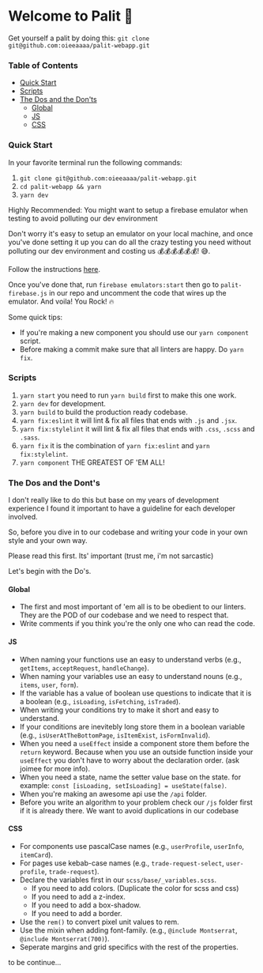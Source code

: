 # Welcome to Palit 🎉

Get yourself a palit by doing this: `git clone git@github.com:oieeaaaa/palit-webapp.git`

### Table of Contents
- [Quick Start](https://github.com/oieeaaaa/palit-webapp#quick-start)
- [Scripts](https://github.com/oieeaaaa/palit-webapp#scripts)
- [The Dos and the Don'ts](https://github.com/oieeaaaa/palit-webapp#the-dos-and-the-donts)
  - [Global](https://github.com/oieeaaaa/palit-webapp#global)
  - [JS](https://github.com/oieeaaaa/palit-webapp#js)
  - [CSS](https://github.com/oieeaaaa/palit-webapp#css)


### Quick Start

In your favorite terminal run the following commands:
1. `git clone git@github.com:oieeaaaa/palit-webapp.git`
1. `cd palit-webapp && yarn`
1. `yarn dev`

Highly Recommended:
You might want to setup a firebase emulator when testing to avoid polluting our dev environment

Don't worry it's easy to setup an emulator on your local machine, and once
you've done setting it up you can do all the crazy testing you need without polluting
our dev environment and costing us 💰💰💰💰💰💰! 😅.

Follow the instructions [here](https://firebase.google.com/docs/emulator-suite/install_and_configure).

Once you've done that, run `firebase emulators:start` then go to
`palit-firebase.js` in our repo and uncomment the code that wires up the
emulator. And voila! You Rock! 🔥

Some quick tips:
- If you're making a new component you should use our `yarn component` script.
- Before making a commit make sure that all linters are happy. Do `yarn fix`.

### Scripts
1. `yarn start` you need to run `yarn build` first to make this one work.
1. `yarn dev` for development.
1. `yarn build` to build the production ready codebase.
1. `yarn fix:eslint` it will lint & fix all files that ends with `.js` and `.jsx`.
1. `yarn fix:stylelint` it will lint & fix all files that ends with `.css`, `.scss` and `.sass`.
1. `yarn fix` it is the combination of `yarn fix:eslint` and `yarn fix:stylelint`.
1. `yarn component` THE GREATEST OF 'EM ALL!

### The Dos and the Dont's

I don't really like to do this but base on my years of development experience I found it important to have a guideline for each developer involved.

So, before you dive in to our codebase and writing your code in your own style and your own way.

Please read this first. Its' important (trust me, i'm not sarcastic)

Let's begin with the Do's.

#### Global
- The first and most important of 'em all is to be obedient to our linters. They are the POD of our codebase and we need to respect that.
- Write comments if you think you're the only one who can read the code.

#### JS
- When naming your functions use an easy to understand verbs (e.g., `getItems`, `acceptRequest`, `handleChange`).
- When naming your variables use an easy to understand nouns (e.g., `items`, `user`, `form`).
- If the variable has a value of boolean use questions to indicate that it is a boolean (e.g., `isLoading`, `isFetching`, `isTraded`).
- When writing your conditions try to make it short and easy to understand.
- If your conditions are inevitebly long store them in a boolean variable (e.g., `isUserAtTheBottomPage`, `isItemExist`, `isFormInvalid`).
- When you need a `useEffect` inside a component store them before the `return` keyword. Because when you use an outside function inside your `useEffect` you don't have to worry about the declaration order. (ask joimee for more info).
- When you need a state, name the setter value base on the state. for example: `const [isLoading, setIsLoading] = useState(false)`.
- When you're making an awesome api use the `/api` folder.
- Before you write an algorithm to your problem check our `/js` folder first if it is already there. We want to avoid duplications in our codebase

#### CSS
- For components use pascalCase names (e.g., `userProfile`, `userInfo`, `itemCard`).
- For pages use kebab-case names (e.g., `trade-request-select`, `user-profile`, `trade-request`).
- Declare the variables first in our `scss/base/_variables.scss`.
  - If you need to add colors. (Duplicate the color for scss and css)
  - If you need to add a z-index.
  - If you need to add a box-shadow.
  - If you need to add a border.
- Use the `rem()` to convert pixel unit values to rem.
- Use the mixin when adding font-family. (e.g., `@include Montserrat`, `@include Montserrat(700)`).
- Seperate margins and grid specifics with the rest of the properties.

to be continue...
